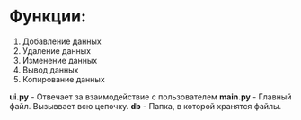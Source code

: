 # Функции:
1. Добавление данных
2. Удаление данных
3. Изменение данных
4. Вывод данных
5. Копирование данных

**ui.py** - Отвечает за взаимодействие с пользователем
**main.py** - Главный файл. Вызыввает всю цепочку.
**db** - Папка, в которой хранятся файлы.